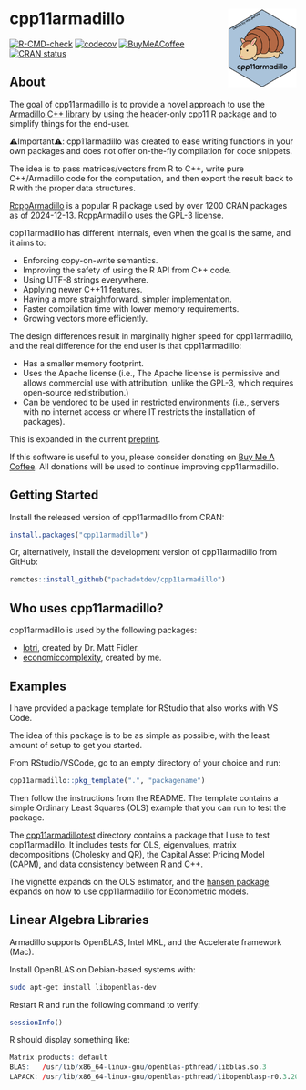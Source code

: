
<!-- README.md is generated from README.Rmd. Please edit that file -->

# cpp11armadillo <img src="man/figures/logo.svg" align="right" height="139" alt="" />

<!-- badges: start -->

[![R-CMD-check](https://github.com/pachadotdev/cpp11armadillo/actions/workflows/R-CMD-check.yaml/badge.svg)](https://github.com/pachadotdev/cpp11armadillo/actions/workflows/R-CMD-check.yaml)
[![codecov](https://codecov.io/gh/pachadotdev/cpp11armadillo/graph/badge.svg?token=mWfiUCgfNu)](https://app.codecov.io/gh/pachadotdev/cpp11armadillo)
[![BuyMeACoffee](https://raw.githubusercontent.com/pachadotdev/buymeacoffee-badges/main/bmc-donate-white.svg)](https://buymeacoffee.com/pacha)
[![CRAN
status](https://www.r-pkg.org/badges/version/cpp11armadillo)](https://CRAN.R-project.org/package=cpp11armadillo)
<!-- badges: end -->

## About

The goal of cpp11armadillo is to provide a novel approach to use the
[Armadillo C++ library](https://arma.sourceforge.net/docs.html) by using
the header-only cpp11 R package and to simplify things for the end-user.

⚠️Important⚠️: cpp11armadillo was created to ease writing functions in
your own packages and does not offer on-the-fly compilation for code
snippets.

The idea is to pass matrices/vectors from R to C++, write pure
C++/Armadillo code for the computation, and then export the result back
to R with the proper data structures.

[RcppArmadillo](https://cran.r-project.org/web/packages/RcppArmadillo/)
is a popular R package used by over 1200 CRAN packages as of 2024-12-13.
RcppArmadillo uses the GPL-3 license.

cpp11armadillo has different internals, even when the goal is the same,
and it aims to:

  - Enforcing copy-on-write semantics.
  - Improving the safety of using the R API from C++ code.
  - Using UTF-8 strings everywhere.
  - Applying newer C++11 features.
  - Having a more straightforward, simpler implementation.
  - Faster compilation time with lower memory requirements.
  - Growing vectors more efficiently.

The design differences result in marginally higher speed for
cpp11armadillo, and the real difference for the end user is that
cpp11armadillo:

  - Has a smaller memory footprint.
  - Uses the Apache license (i.e., The Apache license is permissive and
    allows commercial use with attribution, unlike the GPL-3, which
    requires open-source redistribution.)
  - Can be vendored to be used in restricted environments (i.e., servers
    with no internet access or where IT restricts the installation of
    packages).

This is expanded in the current
[preprint](https://arxiv.org/abs/2408.11074).

If this software is useful to you, please consider donating on [Buy Me A
Coffee](https://buymeacoffee.com/pacha). All donations will be used to
continue improving cpp11armadillo.

## Getting Started

Install the released version of cpp11armadillo from CRAN:

``` r
install.packages("cpp11armadillo")
```

Or, alternatively, install the development version of cpp11armadillo
from GitHub:

``` r
remotes::install_github("pachadotdev/cpp11armadillo")
```

## Who uses cpp11armadillo?

cpp11armadillo is used by the following packages:

  - [lotri](https://github.com/nlmixr2/lotri), created by Dr. Matt
    Fidler.
  - [economiccomplexity](https://github.com/pachadotdev/economiccomplexity),
    created by me.

## Examples

I have provided a package template for RStudio that also works with VS
Code.

The idea of this package is to be as simple as possible, with the least
amount of setup to get you started.

From RStudio/VSCode, go to an empty directory of your choice and run:

``` r
cpp11armadillo::pkg_template(".", "packagename")
```

Then follow the instructions from the README. The template contains a
simple Ordinary Least Squares (OLS) example that you can run to test the
package.

The
[cpp11armadillotest](https://github.com/pachadotdev/cpp11armadillo/tree/main/cpp11armadillotest)
directory contains a package that I use to test cpp11armadillo. It
includes tests for OLS, eigenvalues, matrix decompositions (Cholesky and
QR), the Capital Asset Pricing Model (CAPM), and data consistency
between R and C++.

The vignette expands on the OLS estimator, and the [hansen
package](https://pacha.dev/hansen/) expands on how to use cpp11armadillo
for Econometric models.

## Linear Algebra Libraries

Armadillo supports OpenBLAS, Intel MKL, and the Accelerate framework
(Mac).

Install OpenBLAS on Debian-based systems with:

``` bash
sudo apt-get install libopenblas-dev
```

Restart R and run the following command to verify:

``` r
sessionInfo()
```

R should display something like:

``` r
Matrix products: default
BLAS:   /usr/lib/x86_64-linux-gnu/openblas-pthread/libblas.so.3 
LAPACK: /usr/lib/x86_64-linux-gnu/openblas-pthread/libopenblasp-r0.3.20.so; LAPACK version 3.10.0
```

